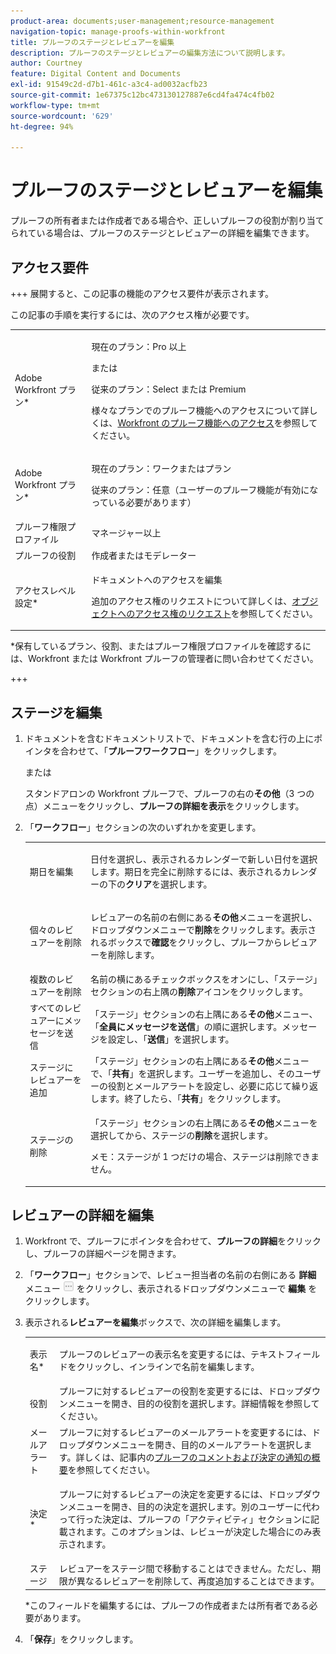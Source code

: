 ```yaml
---
product-area: documents;user-management;resource-management
navigation-topic: manage-proofs-within-workfront
title: プルーフのステージとレビュアーを編集
description: プルーフのステージとレビュアーの編集方法について説明します。
author: Courtney
feature: Digital Content and Documents
exl-id: 91549c2d-d7b1-461c-a3c4-ad0032acfb23
source-git-commit: 1e67375c12bc473130127887e6cd4fa474c4fb02
workflow-type: tm+mt
source-wordcount: '629'
ht-degree: 94%

---
```


# プルーフのステージとレビュアーを編集

プルーフの所有者または作成者である場合や、正しいプルーフの役割が割り当てられている場合は、プルーフのステージとレビュアーの詳細を編集できます。

## アクセス要件

+++ 展開すると、この記事の機能のアクセス要件が表示されます。

この記事の手順を実行するには、次のアクセス権が必要です。

<table style="table-layout:auto"> 
 <col> 
 <col> 
 <tbody> 
  <tr> 
   <td role="rowheader">Adobe Workfront プラン*</td> 
   <td> <p>現在のプラン：Pro 以上</p> <p>または</p> <p>従来のプラン：Select または Premium</p> <p>様々なプランでのプルーフ機能へのアクセスについて詳しくは、<a href="/help/quicksilver/administration-and-setup/manage-workfront/configure-proofing/access-to-proofing-functionality.md" class="MCXref xref">Workfront のプルーフ機能へのアクセス</a>を参照してください。</p> </td> 
  </tr> 
  <tr> 
   <td role="rowheader">Adobe Workfront プラン*</td> 
   <td> <p>現在のプラン：ワークまたはプラン</p> <p>従来のプラン：任意（ユーザーのプルーフ機能が有効になっている必要があります）</p> </td> 
  </tr> 
  <tr> 
   <td role="rowheader">プルーフ権限プロファイル </td> 
   <td>マネージャー以上</td> 
  </tr> 
  <tr> 
   <td role="rowheader">プルーフの役割</td> 
   <td>作成者またはモデレーター </td> 
  </tr> 
  <tr> 
   <td role="rowheader">アクセスレベル設定*</td> 
   <td> <p>ドキュメントへのアクセスを編集</p> <p>追加のアクセス権のリクエストについて詳しくは、<a href="../../../workfront-basics/grant-and-request-access-to-objects/request-access.md" class="MCXref xref">オブジェクトへのアクセス権のリクエスト</a>を参照してください。</p> </td> 
  </tr> 
 </tbody> 
</table>

&#42;保有しているプラン、役割、またはプルーフ権限プロファイルを確認するには、Workfront または Workfront プルーフの管理者に問い合わせてください。

+++

## ステージを編集

1. ドキュメントを含むドキュメントリストで、ドキュメントを含む行の上にポインタを合わせて、「**プルーフワークフロー**」をクリックします。

   または

   スタンドアロンの Workfront プルーフで、プルーフの右の&#x200B;**その他**（3 つの点）メニューをクリックし、**プルーフの詳細を表示**&#x200B;をクリックします。

1. 「**ワークフロー**」セクションの次のいずれかを変更します。

   <table style="table-layout:auto"> 
    <col> 
    <col> 
    <tbody> 
     <tr> 
      <td role="rowheader">期日を編集</td> 
      <td> <p>日付を選択し、表示されるカレンダーで新しい日付を選択します。期日を完全に削除するには、表示されるカレンダーの下の<strong>クリア</strong>を選択します。</p> </td> 
     </tr> 
     <tr> 
      <td role="rowheader">個々のレビュアーを削除</td> 
      <td> <p>レビュアーの名前の右側にある<strong>その他</strong>メニューを選択し、ドロップダウンメニューで<strong>削除</strong>をクリックします。表示されるボックスで<strong>確認</strong>をクリックし、プルーフからレビュアーを削除します。</p> </td> 
     </tr> 
     <tr> 
      <td role="rowheader">複数のレビュアーを削除</td> 
      <td>名前の横にあるチェックボックスをオンにし、「ステージ」セクションの右上隅の<strong>削除</strong>アイコンをクリックします。</td> 
     </tr> 
     <tr> 
      <td role="rowheader">すべてのレビュアーにメッセージを送信</td> 
      <td>「ステージ」セクションの右上隅にある<strong>その他</strong>メニュー、「<strong>全員にメッセージを送信</strong>」の順に選択します。メッセージを設定し、「<strong>送信</strong>」を選択します。</td> 
     </tr> 
     <tr> 
      <td role="rowheader">ステージにレビュアーを追加</td> 
      <td>「ステージ」セクションの右上隅にある<strong>その他</strong>メニューで、「<strong>共有</strong>」を選択します。ユーザーを追加し、そのユーザーの役割とメールアラートを設定し、必要に応じて繰り返します。終了したら、「<strong>共有</strong>」をクリックします。</td> 
     </tr> 
     <tr> 
      <td role="rowheader">ステージの削除</td> 
      <td> <p>「ステージ」セクションの右上隅にある<strong>その他</strong>メニューを選択してから、ステージの<strong>削除</strong>を選択します。</p> <p>メモ：ステージが 1 つだけの場合、ステージは削除できません。</p> </td> 
     </tr> 
    </tbody> 
   </table>

## レビュアーの詳細を編集

1. Workfront で、プルーフにポインタを合わせて、**プルーフの詳細**&#x200B;をクリックし、プルーフの詳細ページを開きます。
1. 「**ワークフロー**」セクションで、レビュー担当者の名前の右側にある **詳細** メニュー ![ 詳細メニュー ](assets/more-button-small.png) をクリックし、表示されるドロップダウンメニューで **編集** をクリックします。

1. 表示される&#x200B;**レビュアーを編集**&#x200B;ボックスで、次の詳細を編集します。

   <table style="table-layout:auto"> 
    <col> 
    <col> 
    <tbody> 
     <tr> 
      <td role="rowheader">表示名*</td> 
      <td> <p>プルーフのレビュアーの表示名を変更するには、テキストフィールドをクリックし、インラインで名前を編集します。</p> </td> 
     </tr> 
     <tr> 
      <td role="rowheader">役割</td> 
      <td>プルーフに対するレビュアーの役割を変更するには、ドロップダウンメニューを開き、目的の役割を選択します。詳細情報を参照してください。</td> 
     </tr> 
     <tr> 
      <td role="rowheader">メールアラート</td> 
      <td>プルーフに対するレビュアーのメールアラートを変更するには、ドロップダウンメニューを開き、目的のメールアラートを選択します。詳しくは、記事内の<a href="../../../review-and-approve-work/proofing/proofing-overview/notifications-proof-comments-decisions.md" class="MCXref xref">プルーフのコメントおよび決定の通知の概要</a>を参照してください。</td> 
     </tr> 
     <tr data-mc-conditions=""> 
      <td role="rowheader">決定*</td> 
      <td> <p>プルーフに対するレビュアーの決定を変更するには、ドロップダウンメニューを開き、目的の決定を選択します。別のユーザーに代わって行った決定は、プルーフの「アクティビティ」セクションに記載されます。このオプションは、レビューが決定した場合にのみ表示されます。</p> </td> 
     </tr> 
     <tr> 
      <td role="rowheader">ステージ</td> 
      <td>レビュアーをステージ間で移動することはできません。ただし、期限が異なるレビュアーを削除して、再度追加することはできます。</td> 
     </tr> 
    </tbody> 
   </table>

   &#42;このフィールドを編集するには、プルーフの作成者または所有者である必要があります。

1. 「**保存**」をクリックします。
